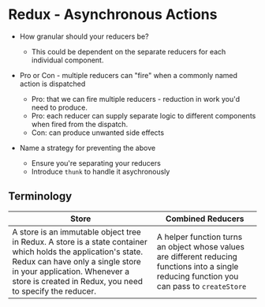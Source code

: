 # Redux - Asynchronous Actions

- How granular should your reducers be?
  - This could be dependent on the separate reducers for each individual component.

- Pro or Con - multiple reducers can "fire" when a commonly named action is dispatched
  - Pro: that we can fire multiple reducers - reduction in work you'd need to produce.
  - Pro: each reducer can supply separate logic to different components when fired from the dispatch.
  - Con: can produce unwanted side effects

- Name a strategy for preventing the above
  - Ensure you're separating your reducers
  - Introduce `thunk` to handle it asychronously

## Terminology
|Store|Combined Reducers|
|-----|-----------------|
|A store is an immutable object tree in Redux. A store is a state container which holds the application's state. Redux can have only a single store in your application. Whenever a store is created in Redux, you need to specify the reducer.|A helper function turns an object whose values are different reducing functions into a single reducing function you can pass to `createStore`|
